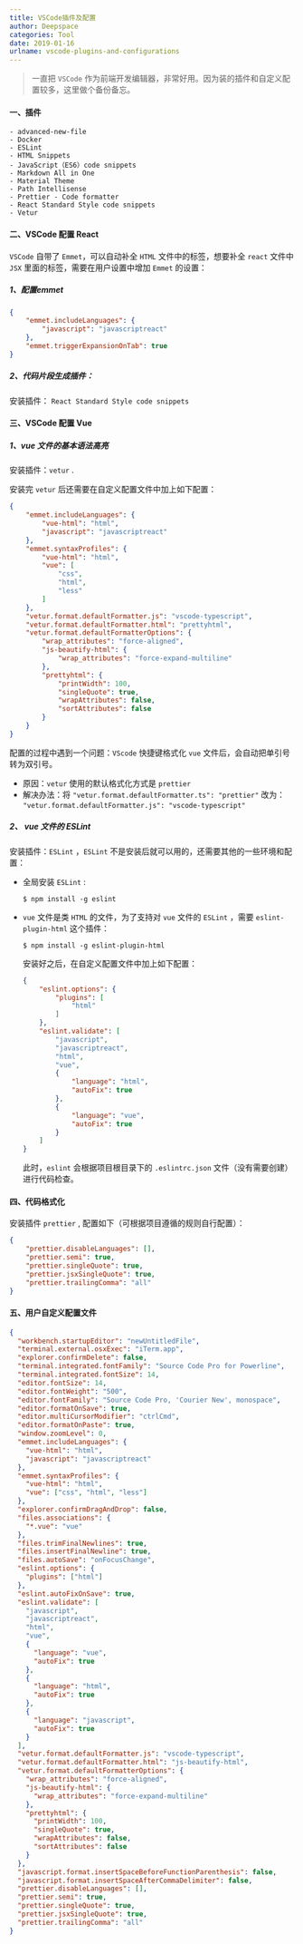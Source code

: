 ```yaml
---
title: VSCode插件及配置
author: Deepspace
categories: Tool
date: 2019-01-16
urlname: vscode-plugins-and-configurations
---
```

<!-- ## VSCode插件及配置 -->

> 一直把 `VSCode` 作为前端开发编辑器，非常好用。因为装的插件和自定义配置较多，这里做个备份备忘。

#### 一、插件

```
- advanced-new-file
- Docker
- ESLint
- HTML Snippets
- JavaScript（ES6）code snippets
- Markdown All in One
- Material Theme
- Path Intellisense
- Prettier - Code formatter
- React Standard Style code snippets
- Vetur
```

<!-- more -->

#### 二、VSCode 配置 React

`VSCode` 自带了 `Emmet`，可以自动补全 `HTML` 文件中的标签，想要补全 `react` 文件中 `JSX` 里面的标签，需要在用户设置中增加 `Emmet` 的设置：

##### 1、配置emmet

```json
{
    "emmet.includeLanguages": {
        "javascript": "javascriptreact"
    },
    "emmet.triggerExpansionOnTab": true
}
```

##### 2、代码片段生成插件：

安装插件： `React Standard Style code snippets`



#### 三、VSCode 配置 Vue

##### 1、vue 文件的基本语法高亮

安装插件：`vetur` .

安装完  `vetur`  后还需要在自定义配置文件中加上如下配置：

```json
{
    "emmet.includeLanguages": {
        "vue-html": "html",
        "javascript": "javascriptreact"
    },
    "emmet.syntaxProfiles": {
        "vue-html": "html",
        "vue": [
            "css",
            "html",
            "less"
        ]
    },
    "vetur.format.defaultFormatter.js": "vscode-typescript",
    "vetur.format.defaultFormatter.html": "prettyhtml",
    "vetur.format.defaultFormatterOptions": {
        "wrap_attributes": "force-aligned",
        "js-beautify-html": {
            "wrap_attributes": "force-expand-multiline"
        },
        "prettyhtml": {
            "printWidth": 100,
            "singleQuote": true,
            "wrapAttributes": false,
            "sortAttributes": false
        }
    }
}
```

配置的过程中遇到一个问题：`VScode` 快捷键格式化 `vue` 文件后，会自动把单引号转为双引号。

- 原因：`vetur` 使用的默认格式化方式是 `prettier`
- 解决办法：将 `"vetur.format.defaultFormatter.ts": "prettier"` 改为： `"vetur.format.defaultFormatter.js": "vscode-typescript"`

##### 2、 vue 文件的 ESLint

安装插件：`ESLint` ，`ESLint` 不是安装后就可以用的，还需要其他的一些环境和配置：

- 全局安装 `ESLint` :

  ```shell
  $ npm install -g eslint
  ```

- `vue` 文件是类 `HTML` 的文件，为了支持对 `vue` 文件的 `ESLint` ，需要 `eslint-plugin-html` 这个插件：

  ```shell
  $ npm install -g eslint-plugin-html
  ```

  安装好之后，在自定义配置文件中加上如下配置：

  ```json
  {
      "eslint.options": {
          "plugins": [
              "html"
          ]
      },
      "eslint.validate": [
          "javascript",
          "javascriptreact",
          "html",
          "vue",
          {
              "language": "html",
              "autoFix": true
          },
          {
              "language": "vue",
              "autoFix": true
          }
      ]
  }
  ```

  此时，`eslint` 会根据项目根目录下的 `.eslintrc.json`  文件（没有需要创建）进行代码检查。



#### 四、代码格式化

安装插件 `prettier` , 配置如下（可根据项目遵循的规则自行配置）：

```json
{
    "prettier.disableLanguages": [],
    "prettier.semi": true,
    "prettier.singleQuote": true,
    "prettier.jsxSingleQuote": true,
    "prettier.trailingComma": "all"
}
```



#### 五、用户自定义配置文件

```json
{
  "workbench.startupEditor": "newUntitledFile",
  "terminal.external.osxExec": "iTerm.app",
  "explorer.confirmDelete": false,
  "terminal.integrated.fontFamily": "Source Code Pro for Powerline",
  "terminal.integrated.fontSize": 14,
  "editor.fontSize": 14,
  "editor.fontWeight": "500",
  "editor.fontFamily": "Source Code Pro, 'Courier New', monospace",
  "editor.formatOnSave": true,
  "editor.multiCursorModifier": "ctrlCmd",
  "editor.formatOnPaste": true,
  "window.zoomLevel": 0,
  "emmet.includeLanguages": {
    "vue-html": "html",
    "javascript": "javascriptreact"
  },
  "emmet.syntaxProfiles": {
    "vue-html": "html",
    "vue": ["css", "html", "less"]
  },
  "explorer.confirmDragAndDrop": false,
  "files.associations": {
    "*.vue": "vue"
  },
  "files.trimFinalNewlines": true,
  "files.insertFinalNewline": true,
  "files.autoSave": "onFocusChange",
  "eslint.options": {
    "plugins": ["html"]
  },
  "eslint.autoFixOnSave": true,
  "eslint.validate": [
    "javascript",
    "javascriptreact",
    "html",
    "vue",
    {
      "language": "vue",
      "autoFix": true
    },
    {
      "language": "html",
      "autoFix": true
    },
    {
      "language": "javascript",
      "autoFix": true
    }
  ],
  "vetur.format.defaultFormatter.js": "vscode-typescript",
  "vetur.format.defaultFormatter.html": "js-beautify-html",
  "vetur.format.defaultFormatterOptions": {
    "wrap_attributes": "force-aligned",
    "js-beautify-html": {
      "wrap_attributes": "force-expand-multiline"
    },
    "prettyhtml": {
      "printWidth": 100,
      "singleQuote": true,
      "wrapAttributes": false,
      "sortAttributes": false
    }
  },
  "javascript.format.insertSpaceBeforeFunctionParenthesis": false,
  "javascript.format.insertSpaceAfterCommaDelimiter": false,
  "prettier.disableLanguages": [],
  "prettier.semi": true,
  "prettier.singleQuote": true,
  "prettier.jsxSingleQuote": true,
  "prettier.trailingComma": "all"
}
```
